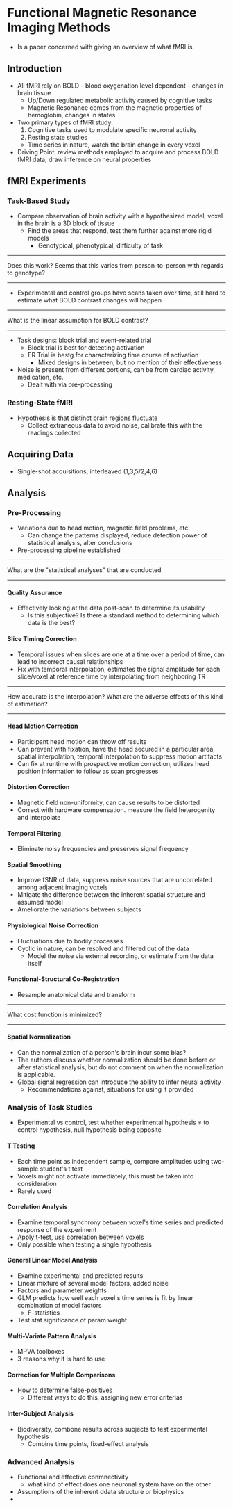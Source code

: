 # Functional Magnetic Resonance Imaging Methods
- Is a paper concerned with giving an overview of what fMRI is

## Introduction
- All fMRI rely on BOLD - blood oxygenation level dependent - changes in brain tissue
    - Up/Down regulated metabolic activity caused by cognitive tasks
    - Magnetic Resonance comes from the magnetic properties of hemoglobin, changes in states
- Two primary types of fMRI study:
    1. Cognitive tasks used to modulate specific neuronal activity
    1. Resting state studies
    - Time series in nature, watch the brain change in every voxel
- Driving Point: review methods employed to acquire and process BOLD fMRI data, draw inference on neural properties

## fMRI Experiments

### Task-Based Study
- Compare observation of brain activity with a hypothesized model, voxel in the brain is a 3D block of tissue
    - Find the areas that respond, test them further against more rigid models
        - Genotypical, phenotypical, difficulty of task
___
Does this work? Seems that this varies from person-to-person with regards to genotype?
___
- Experimental and control groups have scans taken over time, still hard to estimate what BOLD contrast changes will happen
___
What is the linear assumption for BOLD contrast?
___
- Task designs: block trial and event-related trial
    - Block trial is best for detecting activation
    - ER Trial is bestg for characterizing time course of activation
        - Mixed designs in between, but no mention of their effectiveness
- Noise is present from different portions, can be from cardiac activity, medication, etc.
    - Dealt with via pre-processing

### Resting-State fMRI
- Hypothesis is that distinct brain regions fluctuate
    - Collect extraneous data to avoid noise, calibrate this with the readings collected


## Acquiring Data
- Single-shot acquisitions, interleaved (1,3,5/2,4,6)

## Analysis

### Pre-Processing
- Variations due to head motion, magnetic field problems, etc.
    - Can change the patterns displayed, reduce detection power of statistical analysis, alter conclusions
- Pre-processing pipeline established
___
What are the "statistical analyses" that are conducted
___
#### Quality Assurance
- Effectively looking at the data post-scan to determine its usability
    - Is this subjective? Is there a standard method to determining which data is the best?

#### Slice Timing Correction
- Temporal issues when slices are one at a time over a period of time, can lead to incorrect causal relationships
- Fix with temporal interpolation, estimates the signal amplitude for each slice/voxel at reference time by interpolating from neighboring TR
___
How accurate is the interpolation? What are the adverse effects of this kind of estimation?
___

#### Head Motion Correction
- Participant head motion can throw off results
- Can prevent with fixation, have the head secured in a particular area, spatial interpolation, temporal interpolation to suppress motion artifacts
- Can fix at runtime with prospective motion correction, utilizes head position information to follow as scan progresses

#### Distortion Correction
- Magnetic field non-uniformity, can cause results to be distorted
- Correct with hardware compensation. measure the field heterogenity and interpolate

#### Temporal Filtering
- Eliminate noisy frequencies and preserves signal frequency

#### Spatial Smoothing
- Improve fSNR of data, suppress noise sources that are uncorrelated among adjacent imaging voxels
- Mitigate the difference between the inherent spatial structure and assumed model
- Ameliorate the variations between subjects

#### Physiological Noise Correction
- Fluctuations due to bodily processes
- Cyclic in nature, can be resolved and filtered out of the data
    - Model the noise via external recording, or estimate from the data itself

#### Functional-Structural Co-Registration
- Resample anatomical data and transform
___
What cost function is minimized?
___

#### Spatial Normalization
- Can the normalization of a person's brain incur some bias? 
- The authors discuss whether normalization should be done before or after statistical analysis, but do not comment on when the normalization is applicable.
- Global signal regression can introduce the ability to infer neural activity
    - Recommendations against, situations for using it provided

### Analysis of Task Studies
- Experimental vs control, test whether experimental hypothesis $\not =$ to control hypothesis, null hypothesis being opposite

#### T Testing
- Each time point as independent sample, compare amplitudes using two-sample student's t test
- Voxels might not activate immediately, this must be taken into consideration
- Rarely used

#### Correlation Analysis
- Examine temporal synchrony between voxel's time series  and predicted response of the experiment
- Apply t-test, use correlation between voxels
- Only possible when testing a single hypothesis

#### General Linear Model Analysis
- Examine experimental and predicted results
- Linear mixture of several model factors, added noise
- Factors and parameter weights
- GLM predicts how well each voxel's time series is fit by linear combination of model factors
    - F-statistics
- Test stat significance of param weight

#### Multi-Variate Pattern Analysis
- MPVA toolboxes
- 3 reasons why it is hard to use

#### Correction for Multiple Comparisons
- How to determine false-positives
    - Different ways to do this, assigning new error criterias

#### Inter-Subject Analysis
- Biodiversity, combone results across subjects to test experimental hypothesis
    - Combine time points, fixed-effect analysis

### Advanced Analysis
- Functional and effective conmnectivity
    - what kind of effect does one neuronal system have on the other
- Assumptions of the inherent ddata structure or biophysics
- 